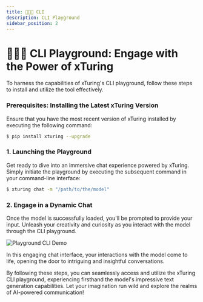 ```yaml
---
title: 🧑🏻‍💻 CLI
description: CLI Playground
sidebar_position: 2
---
```


# 🧑🏻‍💻 CLI Playground: Engage with the Power of xTuring
To harness the capabilities of xTuring's CLI playground, follow these steps to install and utilize the tool effectively.

### Prerequisites: Installing the Latest xTuring Version
Ensure that you have the most recent version of xTuring installed by executing the following command:

<!-- Be sure to have the latest version of xturing installed: -->

```sh
$ pip install xturing --upgrade
```

<!-- ### 1. Launch the playground -->
### 1. Launching the Playground
Get ready to dive into an immersive chat experience powered by xTuring. Simply initiate the playground by executing the subsequent command in your command-line interface:

<!-- From the CLI run the following command to start the chat: -->

```sh
$ xturing chat -m "/path/to/the/model"
```

<!-- ### 2. Chat -->

### 2. Engage in a Dynamic Chat
Once the model is successfully loaded, you'll be prompted to provide your input. Unleash your creativity and curiosity as you interact with the model through the CLI playground.

<!-- If the model loads successfully you will be then asked to enter your prompt. -->

![Playground CLI Demo](/img/playground/cli-playground.gif)

In this engaging chat interface, your interactions with the model come to life, opening the door to intriguing and insightful conversations.

By following these steps, you can seamlessly access and utilize the xTuring CLI playground, experiencing firsthand the model's impressive text generation capabilities. Let your imagination run wild and explore the realms of AI-powered communication!